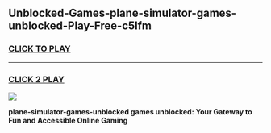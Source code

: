 
## Unblocked-Games-plane-simulator-games-unblocked-Play-Free-c5lfm
<h3>
<a href="https://premium76.site?title=plane-simulator-games-unblocked&ref=20A">CLICK TO PLAY</a></h3>
<hr>

<h3>
<a href="https://premium76.site?title=plane-simulator-games-unblocked&ref=20A">CLICK 2 PLAY</a>
  
</h3>

<a href="https://premium76.site?title=plane-simulator-games-unblocked&ref=20A"><img src="https://clearcache.store/games.png"></a>


**plane-simulator-games-unblocked games unblocked: Your Gateway to Fun and Accessible Online Gaming**
